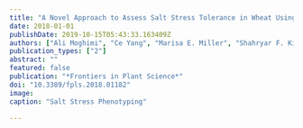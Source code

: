 ```yaml
---
title: "A Novel Approach to Assess Salt Stress Tolerance in Wheat Using Hyperspectral Imaging"
date: 2018-01-01
publishDate: 2019-10-15T05:43:33.163409Z
authors: ["Ali Moghimi", "Ce Yang", "Marisa E. Miller", "Shahryar F. Kianian", "Peter M. Marchetto"]
publication_types: ["2"]
abstract: ""
featured: false
publication: "*Frontiers in Plant Science*"
doi: "10.3389/fpls.2018.01182"
image:
caption: "Salt Stress Phenotyping"
  
---
```


